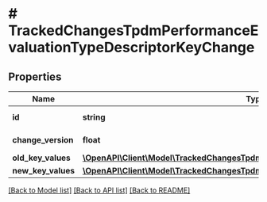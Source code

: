 # # TrackedChangesTpdmPerformanceEvaluationTypeDescriptorKeyChange

## Properties

Name | Type | Description | Notes
------------ | ------------- | ------------- | -------------
**id** | **string** | Resource identifier | [optional]
**change_version** | **float** | Change version | [optional]
**old_key_values** | [**\OpenAPI\Client\Model\TrackedChangesTpdmPerformanceEvaluationTypeDescriptorKey**](TrackedChangesTpdmPerformanceEvaluationTypeDescriptorKey.md) |  | [optional]
**new_key_values** | [**\OpenAPI\Client\Model\TrackedChangesTpdmPerformanceEvaluationTypeDescriptorKey**](TrackedChangesTpdmPerformanceEvaluationTypeDescriptorKey.md) |  | [optional]

[[Back to Model list]](../../README.md#models) [[Back to API list]](../../README.md#endpoints) [[Back to README]](../../README.md)
